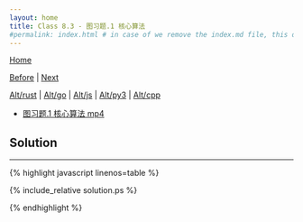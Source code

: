 ```yaml
---
layout: home
title: Class 8.3 - 图习题.1 核心算法
#permalink: index.html # in case of we remove the index.md file, this doc will be the index page
---
```


<div class="row">
<div class="columnStmt" markdown="1">

[Home](./README.md)

[Before](./class-8.2.md) | [Next](./class-8.4.md)

[Alt/rust](./Alt_rust/README.md) | [Alt/go](./Alt_c/README.md) | [Alt/js](./Alt_js/README.html) | [Alt/py3](./Alt_py3/README.md) | [Alt/cpp](./Alt_cpp/README.md) 

-   [图习题.1 核心算法 mp4](https://data-structure.s3.us-west-1.amazonaws.com/8_%E7%AC%AC%E5%85%AB%E8%AE%B2+%E5%9B%BE%EF%BC%88%E4%B8%8B%EF%BC%89%5B%E9%99%88%E8%B6%8A%5D/%E5%9B%BE%E4%B9%A0%E9%A2%98.1+%E6%A0%B8%E5%BF%83%E7%AE%97%E6%B3%95%EF%BC%884%EF%BC%9A54%EF%BC%89_Hd.mp4)

</div>
<div class="columnSol" markdown="1">

## Solution
------

{% highlight javascript linenos=table %}

{% include_relative solution.ps %}

{% endhighlight %}

</div>
</div>
